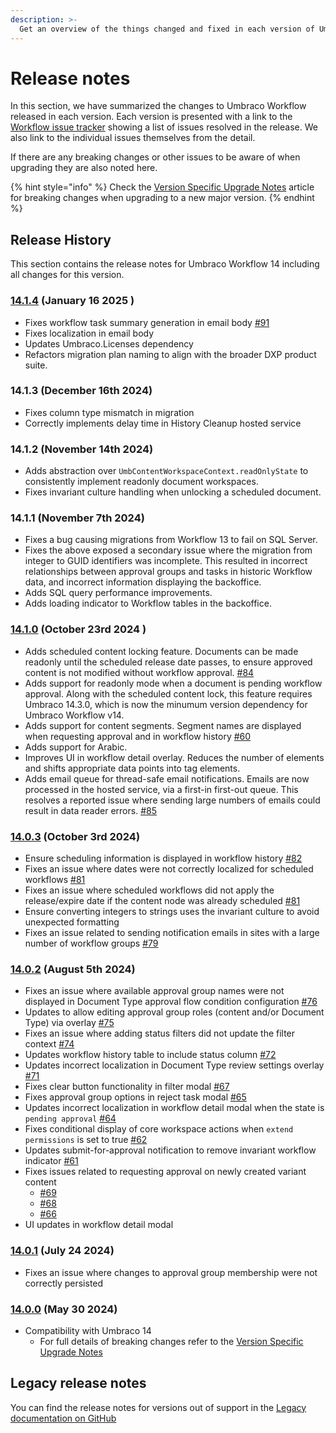 ```yaml
---
description: >-
  Get an overview of the things changed and fixed in each version of Umbraco Workflow.
---
```


# Release notes

In this section, we have summarized the changes to Umbraco Workflow released in each version. Each version is presented with a link to the [Workflow issue tracker](https://github.com/umbraco/Umbraco.Workflow.Issues/issues) showing a list of issues resolved in the release. We also link to the individual issues themselves from the detail.

If there are any breaking changes or other issues to be aware of when upgrading they are also noted here.

{% hint style="info" %}
Check the [Version Specific Upgrade Notes](upgrading/version-specific.md) article for breaking changes when upgrading to a new major version.
{% endhint %}

## Release History

This section contains the release notes for Umbraco Workflow 14 including all changes for this version.

### [14.1.4](https://github.com/umbraco/Umbraco.Workflow.Issues/issues?q=is%3Aissue+is%3Aclosed+label%3Arelease%2F14.1.4) (January 16 2025 )
* Fixes workflow task summary generation in email body [#91](https://github.com/umbraco/Umbraco.Workflow.Issues/issues/91)
* Fixes localization in email body
* Updates Umbraco.Licenses dependency
* Refactors migration plan naming to align with the broader DXP product suite.

### 14.1.3 (December 16th 2024)
* Fixes column type mismatch in migration
* Correctly implements delay time in History Cleanup hosted service

### 14.1.2 (November 14th 2024)
* Adds abstraction over `UmbContentWorkspaceContext.readOnlyState` to consistently implement readonly document workspaces.
* Fixes invariant culture handling when unlocking a scheduled document.

### 14.1.1 (November 7th 2024)
* Fixes a bug causing migrations from Workflow 13 to fail on SQL Server.
* Fixes the above exposed a secondary issue where the migration from integer to GUID identifiers was incomplete. This resulted in incorrect relationships between approval groups and tasks in historic Workflow data, and incorrect information displaying the backoffice. 
* Adds SQL query performance improvements.
* Adds loading indicator to Workflow tables in the backoffice.

### [14.1.0](https://github.com/umbraco/Umbraco.Workflow.Issues/issues?q=is%3Aissue+is%3Aclosed+label%3Arelease%2F14.1.0) (October 23rd 2024 )
* Adds scheduled content locking feature. Documents can be made readonly until the scheduled release date passes, to ensure approved content is not modified without workflow approval. [#84](https://github.com/umbraco/Umbraco.Workflow.Issues/issues/84)
* Adds support for readonly mode when a document is pending workflow approval. Along with the scheduled content lock, this feature requires Umbraco 14.3.0, which is now the minumum version dependency for Umbraco Workflow v14.
* Adds support for content segments. Segment names are displayed when requesting approval and in workflow history [#60](https://github.com/umbraco/Umbraco.Workflow.Issues/issues/60)
* Adds support for Arabic.
* Improves UI in workflow detail overlay. Reduces the number of elements and shifts appropriate data points into tag elements.
* Adds email queue for thread-safe email notifications. Emails are now processed in the hosted service, via a first-in first-out queue. This resolves a reported issue where sending large numbers of emails could result in data reader errors. [#85](https://github.com/umbraco/Umbraco.Workflow.Issues/issues/85)

### [14.0.3](https://github.com/umbraco/Umbraco.Workflow.Issues/issues?q=is%3Aissue+is%3Aclosed+label%3Arelease%2F14.0.3) (October 3rd 2024)
* Ensure scheduling information is displayed in workflow history [#82](https://github.com/umbraco/Umbraco.Workflow.Issues/issues/82)
* Fixes an issue where dates were not correctly localized for scheduled workflows [#81](https://github.com/umbraco/Umbraco.Workflow.Issues/issues/81)
* Fixes an issue where scheduled workflows did not apply the release/expire date if the content node was already scheduled [#81](https://github.com/umbraco/Umbraco.Workflow.Issues/issues/80)
* Ensure converting integers to strings uses the invariant culture to avoid unexpected formatting
* Fixes an issue related to sending notification emails in sites with a large number of workflow groups [#79](https://github.com/umbraco/Umbraco.Workflow.Issues/issues/79)

### [14.0.2](https://github.com/umbraco/Umbraco.Workflow.Issues/issues?q=is%3Aissue+is%3Aclosed+label%3Arelease%2F14.0.2) (August 5th 2024)

* Fixes an issue where available approval group names were not displayed in Document Type approval flow condition configuration [#76](https://github.com/umbraco/Umbraco.Workflow.Issues/issues/76)
* Updates to allow editing approval group roles (content and/or Document Type) via overlay [#75](https://github.com/umbraco/Umbraco.Workflow.Issues/issues/75)
* Fixes an issue where adding status filters did not update the filter context [#74](https://github.com/umbraco/Umbraco.Workflow.Issues/issues/74)
* Updates workflow history table to include status column [#72](https://github.com/umbraco/Umbraco.Workflow.Issues/issues/72)
* Updates incorrect localization in Document Type review settings overlay [#71](https://github.com/umbraco/Umbraco.Workflow.Issues/issues/71)
* Fixes clear button functionality in filter modal [#67](https://github.com/umbraco/Umbraco.Workflow.Issues/issues/67)
* Fixes approval group options in reject task modal [#65](https://github.com/umbraco/Umbraco.Workflow.Issues/issues/65)
* Updates incorrect localization in workflow detail modal when the state is `pending approval` [#64](https://github.com/umbraco/Umbraco.Workflow.Issues/issues/64)
* Fixes conditional display of core workspace actions when `extend permissions` is set to true [#62](https://github.com/umbraco/Umbraco.Workflow.Issues/issues/62)
* Updates submit-for-approval notification to remove invariant workflow indicator [#61](https://github.com/umbraco/Umbraco.Workflow.Issues/issues/61)
* Fixes issues related to requesting approval on newly created variant content
  * [#69](https://github.com/umbraco/Umbraco.Workflow.Issues/issues/69)
  * [#68](https://github.com/umbraco/Umbraco.Workflow.Issues/issues/68)
  * [#66](https://github.com/umbraco/Umbraco.Workflow.Issues/issues/66)
* UI updates in workflow detail modal

### [14.0.1](https://github.com/umbraco/Umbraco.Workflow.Issues/issues?q=is%3Aissue+is%3Aclosed+label%3Arelease%2F14.0.1) (July 24 2024)

* Fixes an issue where changes to approval group membership were not correctly persisted

### [14.0.0](https://github.com/umbraco/Umbraco.Workflow.Issues/issues?q=is%3Aissue+is%3Aclosed+label%3Arelease%2F14.0.0) (May 30 2024)

* Compatibility with Umbraco 14
  * For full details of breaking changes refer to the [Version Specific Upgrade Notes](upgrading/version-specific.md)

## Legacy release notes

You can find the release notes for versions out of support in the [Legacy documentation on GitHub](https://github.com/umbraco/UmbracoDocs/blob/umbraco-eol-versions/11/umbraco-workflow/release-notes.md)
